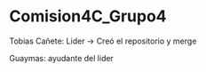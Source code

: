 # Comision4C_Grupo4

Tobias Cañete: Lider -> Creó el repositorio y merge

Guaymas: ayudante del lider

